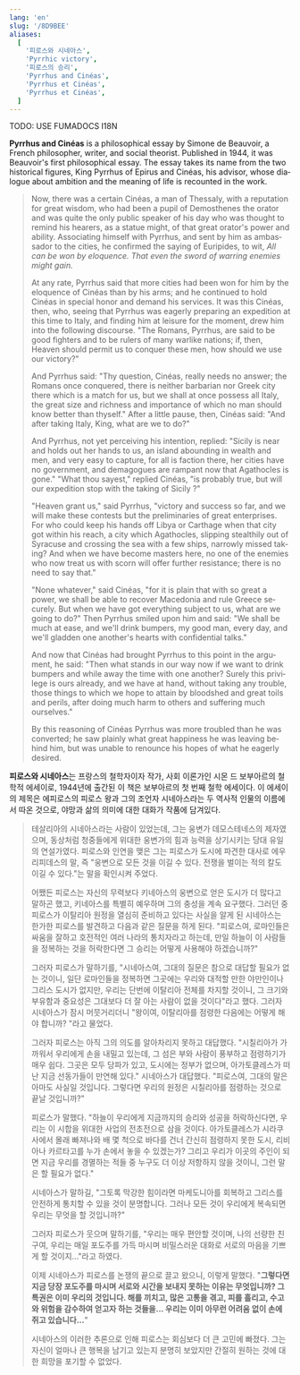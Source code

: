```yaml
---
lang: 'en'
slug: '/8D9BEE'
aliases:
  [
    '피로스와 시네아스',
    'Pyrrhic victory',
    '피로스의 승리',
    'Pyrrhus and Cinéas',
    'Pyrrhus et Cinéas',
    'Pyrrhus et Cinéas',
  ]
---
```



TODO: USE FUMADOCS I18N

<div lang='en-US'>

**Pyrrhus and Cinéas** is a philosophical essay by Simone de Beauvoir, a French philosopher, writer, and social theorist. Published in 1944, it was Beauvoir's first philosophical essay. The essay takes its name from the two historical figures, King Pyrrhus of Epirus and Cinéas, his advisor, whose dialogue about ambition and the meaning of life is recounted in the work.

> Now, there was a certain Cinéas, a man of Thessaly, with a reputation for great wisdom, who had been a pupil of Demosthenes the orator and was quite the only public speaker of his day who was thought to remind his hearers, as a statue might, of that great orator's power and ability. Associating himself with Pyrrhus, and sent by him as ambassador to the cities, he confirmed the saying of Euripides, to wit, _All can be won by eloquence. That even the sword of warring enemies might gain._
>
> At any rate, Pyrrhus said that more cities had been won for him by the eloquence of Cinéas than by his arms; and he continued to hold Cinéas in special honor and demand his services. It was this Cinéas, then, who, seeing that Pyrrhus was eagerly preparing an expedition at this time to Italy, and finding him at leisure for the moment, drew him into the following discourse. "The Romans, Pyrrhus, are said to be good fighters and to be rulers of many warlike nations; if, then, Heaven should permit us to conquer these men, how should we use our victory?"
>
> And Pyrrhus said: "Thy question, Cinéas, really needs no answer; the Romans once conquered, there is neither barbarian nor Greek city there which is a match for us, but we shall at once possess all Italy, the great size and richness and importance of which no man should know better than thyself." After a little pause, then, Cinéas said: "And after taking Italy, King, what are we to do?"
>
> And Pyrrhus, not yet perceiving his intention, replied: "Sicily is near and holds out her hands to us, an island abounding in wealth and men, and very easy to capture, for all is faction there, her cities have no government, and demagogues are rampant now that Agathocles is gone." "What thou sayest," replied Cinéas, "is probably true, but will our expedition stop with the taking of Sicily ?"
>
> "Heaven grant us," said Pyrrhus, "victory and success so far, and we will make these contests but the preliminaries of great enterprises. For who could keep his hands off Libya or Carthage when that city got within his reach, a city which Agathocles, slipping stealthily out of Syracuse and crossing the sea with a few ships, narrowly missed taking? And when we have become masters here, no one of the enemies who now treat us with scorn will offer further resistance; there is no need to say that."
>
> "None whatever," said Cinéas, "for it is plain that with so great a power, we shall be able to recover Macedonia and rule Greece securely. But when we have got everything subject to us, what are we going to do?" Then Pyrrhus smiled upon him and said: "We shall be much at ease, and we'll drink bumpers, my good man, every day, and we'll gladden one another's hearts with confidential talks."
>
> And now that Cinéas had brought Pyrrhus to this point in the argument, he said: "Then what stands in our way now if we want to drink bumpers and while away the time with one another? Surely this privilege is ours already, and we have at hand, without taking any trouble, those things to which we hope to attain by bloodshed and great toils and perils, after doing much harm to others and suffering much ourselves."
>
> By this reasoning of Cinéas Pyrrhus was more troubled than he was converted; he saw plainly what great happiness he was leaving behind him, but was unable to renounce his hopes of what he eagerly desired.

</div>



<div lang='ko-KR'>

**피로스와 시네아스**는 프랑스의 철학자이자 작가, 사회 이론가인 시몬 드 보부아르의 철학적 에세이로, 1944년에 출간된 이 책은 보부아르의 첫 번째 철학 에세이다. 이 에세이의 제목은 에피로스의 피로스 왕과 그의 조언자 시네아스라는 두 역사적 인물의 이름에서 따온 것으로, 야망과 삶의 의미에 대한 대화가 작품에 담겨있다.

> 테살리아의 시네아스라는 사람이 있었는데, 그는 웅변가 데모스테네스의 제자였으며, 동상처럼 청중들에게 위대한 웅변가의 힘과 능력을 상기시키는 당대 유일의 연설가였다. 피로스와 인연을 맺은 그는 피로스가 도시에 파견한 대사로 에우리피데스의 말, 즉 "웅변으로 모든 것을 이길 수 있다. 전쟁을 벌이는 적의 칼도 이길 수 있다."는 말을 확인시켜 주었다.
>
> 어쨌든 피로스는 자신의 무력보다 키네아스의 웅변으로 얻은 도시가 더 많다고 말하곤 했고, 키네아스를 특별히 예우하며 그의 충성을 계속 요구했다. 그러던 중 피로스가 이탈리아 원정을 열심히 준비하고 있다는 사실을 알게 된 시네아스는 한가한 피로스를 발견하고 다음과 같은 질문을 하게 된다. "피로스여, 로마인들은 싸움을 잘하고 호전적인 여러 나라의 통치자라고 하는데, 만일 하늘이 이 사람들을 정복하는 것을 허락한다면 그 승리는 어떻게 사용해야 하겠습니까?"
>
> 그러자 피로스가 말하기를, "시네아스여, 그대의 질문은 참으로 대답할 필요가 없는 것이니, 일단 로마인들을 정복하면 그곳에는 우리와 대적할 만한 야만인이나 그리스 도시가 없지만, 우리는 단번에 이탈리아 전체를 차지할 것이니, 그 크기와 부유함과 중요성은 그대보다 더 잘 아는 사람이 없을 것이다"라고 했다. 그러자 시네아스가 잠시 머뭇거리더니 "왕이여, 이탈리아를 점령한 다음에는 어떻게 해야 합니까? "라고 물었다.
>
> 그러자 피로스는 아직 그의 의도를 알아차리지 못하고 대답했다. "시칠리아가 가까워서 우리에게 손을 내밀고 있는데, 그 섬은 부와 사람이 풍부하고 점령하기가 매우 쉽다. 그곳은 모두 당파가 있고, 도시에는 정부가 없으며, 아가토클레스가 떠난 지금 선동가들이 만연해 있다." 시네아스가 대답했다. "피로스여, 그대의 말은 아마도 사실일 것입니다. 그렇다면 우리의 원정은 시칠리아를 점령하는 것으로 끝날 것입니까?"
>
> 피로스가 말했다. "하늘이 우리에게 지금까지의 승리와 성공을 허락하신다면, 우리는 이 시합을 위대한 사업의 전초전으로 삼을 것이다. 아가토클레스가 시라쿠사에서 몰래 빠져나와 배 몇 척으로 바다를 건너 간신히 점령하지 못한 도시, 리비아나 카르타고를 누가 손에서 놓을 수 있겠는가? 그리고 우리가 이곳의 주인이 되면 지금 우리를 경멸하는 적들 중 누구도 더 이상 저항하지 않을 것이니, 그런 말은 할 필요가 없다."
>
> 시네아스가 말하길, "그토록 막강한 힘이라면 마케도니아를 회복하고 그리스를 안전하게 통치할 수 있을 것이 분명합니다. 그러나 모든 것이 우리에게 복속되면 우리는 무엇을 할 것입니까?"
>
> 그러자 피로스가 웃으며 말하기를, "우리는 매우 편안할 것이며, 나의 선량한 친구여, 우리는 매일 포도주를 가득 마시며 비밀스러운 대화로 서로의 마음을 기쁘게 할 것이지..."라고 하였다.
>
> 이제 시네아스가 피로스를 논쟁의 끝으로 끌고 왔으니, 이렇게 말했다. "**그렇다면 지금 당장 포도주를 마시며 서로와 시간을 보내지 못하는 이유는 무엇입니까? 그 특권은 이미 우리의 것입니다. 해를 끼치고, 많은 고통을 겪고, 피를 흘리고, 수고와 위험을 감수하여 얻고자 하는 것들을... 우리는 이미 아무런 어려움 없이 손에 쥐고 있습니다...**"
>
> 시네아스의 이러한 추론으로 인해 피로스는 회심보다 더 큰 고민에 빠졌다. 그는 자신이 얼마나 큰 행복을 남기고 있는지 분명히 보았지만 간절히 원하는 것에 대한 희망을 포기할 수 없었다.

</div>

